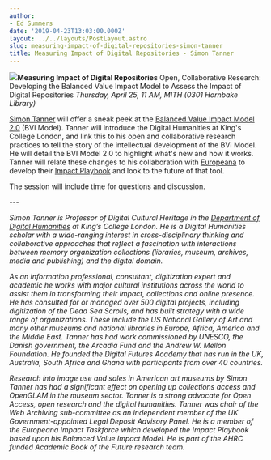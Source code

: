 ```yaml
---
author:
- Ed Summers
date: '2019-04-23T13:03:00.000Z'
layout: ../../layouts/PostLayout.astro
slug: measuring-impact-of-digital-repositories-simon-tanner
title: Measuring Impact of Digital Repositories - Simon Tanner
---
```


**![](/assets/images/2019-04-simon-tanner-300x300.png)Measuring Impact of Digital Repositories** Open, Collaborative Research: Developing the Balanced Value Impact Model to Assess the Impact of Digital Repositories _Thursday, April 25, 11 AM, MITH (0301 Hornbake Library)_

[Simon Tanner](http://simon-tanner.blogspot.com/) will offer a sneak peek at the [Balanced Value Impact Model 2.0](https://www.kdl.kcl.ac.uk/what-we-do/consultancy/strategic-thinking-and-practice/balanced-value-impact-model/) (BVI Model). Tanner will introduce the Digital Humanities at King's College London, and link this to his open and collaborative research practices to tell the story of the intellectual development of the BVI Model. He will detail the BVI Model 2.0 to highlight what's new and how it works. Tanner will relate these changes to his collaboration with [Europeana](https://www.europeana.eu/) to develop their [Impact Playbook](https://pro.europeana.eu/post/europeana-impact-assessment-playbook) and look to the future of that tool.

The session will include time for questions and discussion.

\---

_Simon Tanner is Professor of Digital Cultural Heritage in the [Department of Digital Humanities](https://www.kcl.ac.uk/ddh) at King’s College London. He is a Digital Humanities scholar with a wide-ranging interest in cross-disciplinary thinking and collaborative approaches that reflect a fascination with interactions between memory organization collections (libraries, museum, archives, media and publishing) and the digital domain._

_As an information professional, consultant, digitization expert and academic he works with major cultural institutions across the world to assist them in transforming their impact, collections and online presence. He has consulted for or managed over 500 digital projects, including digitization of the Dead Sea Scrolls, and has built strategy with a wide range of organizations. These include the US National Gallery of Art and many other museums and national libraries in Europe, Africa, America and the Middle East. Tanner has had work commissioned by UNESCO, the Danish government, the Arcadia Fund and the Andrew W. Mellon Foundation. He founded the Digital Futures Academy that has run in the UK, Australia, South Africa and Ghana with participants from over 40 countries._

_Research into image use and sales in American art museums by Simon Tanner has had a significant effect on opening up collections access and OpenGLAM in the museum sector. Tanner is a strong advocate for Open Access, open research and the digital humanities. Tanner was chair of the Web Archiving sub-committee as an independent member of the UK Government-appointed Legal Deposit Advisory Panel. He is a member of the Europeana Impact Taskforce which developed the Impact Playbook based upon his Balanced Value Impact Model. He is part of the AHRC funded Academic Book of the Future research team._